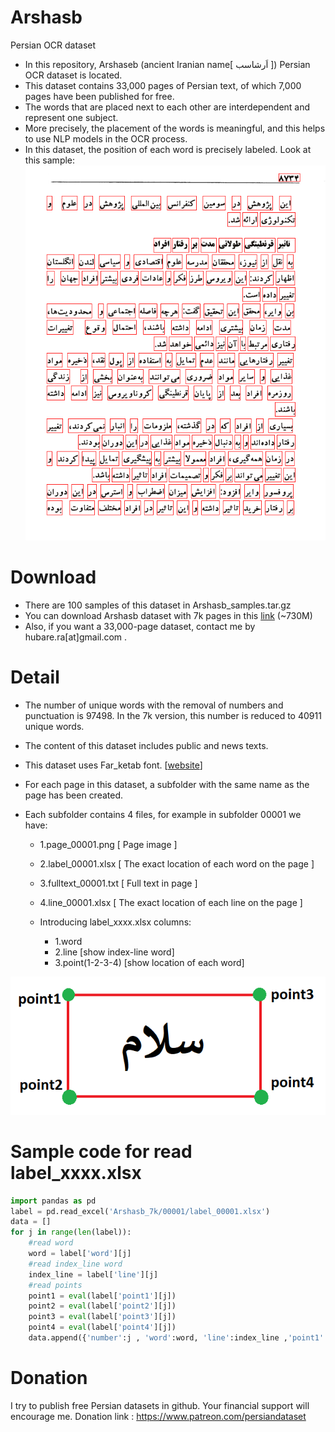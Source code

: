 # Arshasb
Persian OCR dataset

* In this repository, Arshaseb (ancient Iranian name[ اَرشاسب ]) Persian OCR dataset  is located.
* This dataset contains 33,000 pages of Persian text, of which 7,000 pages have been published for free.<br>
* The words that are placed next to each other are interdependent and represent one subject. <br>
* More precisely, the placement of the words is meaningful, and this helps to use NLP models in the OCR process.<br>
* In this dataset, the position of each word is precisely labeled. Look at this sample:</br>
<img src="https://github.com/persiandataset/Arshasb/blob/main/page_08734.png"></img>
    
# Download
* There are 100 samples of this dataset in Arshasb_samples.tar.gz </br>
* You can download Arshasb dataset with 7k pages in this <a href="https://drive.google.com/file/d/1G9JEZY9MSzaND8ynnFodIXQvMMM1_6J3/view?usp=sharing">link</a> (~730M)</br>
* Also, if you want a 33,000-page dataset, contact me by hubare.ra[at]gmail.com .

# Detail
* The number of unique words with the removal of numbers and punctuation is 97498. In the 7k version, this number is reduced to 40911 unique words.</br>
* The content of this dataset includes public and news texts.</br>
* This dataset uses Far_ketab font. [<a href="https://www.fontyab.com/3247/far_ketab.html">website</a>]</br>

* For each page in this dataset, a subfolder with the same name as the page has been created.
* Each subfolder contains 4 files, for example in subfolder 00001 we have:</br>

    - 1.page_00001.png [ Page image ]
    - 2.label_00001.xlsx [ The exact location of each word on the page ]
    - 3.fulltext_00001.txt [ Full text in page ]
    - 4.line_00001.xlsx [ The exact location of each line on the page ]
    
    - Introducing label_xxxx.xlsx columns:
      - 1.word
      - 2.line [show index-line word]
      - 3.point(1-2-3-4) [show location of each word]

<img src="https://github.com/persiandataset/Arshasb/blob/main/fig1.png"></img>
    
# Sample code for read label_xxxx.xlsx
```python
import pandas as pd
label = pd.read_excel('Arshasb_7k/00001/label_00001.xlsx')
data = []
for j in range(len(label)):
    #read word
    word = label['word'][j]
    #read index_line word
    index_line = label['line'][j]
    #read points
    point1 = eval(label['point1'][j])
    point2 = eval(label['point2'][j])
    point3 = eval(label['point3'][j])
    point4 = eval(label['point4'][j])
    data.append({'number':j , 'word':word, 'line':index_line ,'point1':point1,'point2':point2,'point3':point3,'point4':point4})
```
# Donation
I try to publish free Persian datasets in github. Your financial support will encourage me. Donation link : https://www.patreon.com/persiandataset
